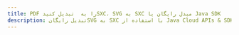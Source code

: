 ---title: PDF را به  تبدیل کنیدSXC، SVG به SXC مبدل رایگان یا Java SDKdescription: تبدیل رایگانSVG به SXC با استفاده از Java Cloud APIs & SDK همچنین اسناد PDF را در Cloud ایجاد، ویرایش و رندر کنید.---